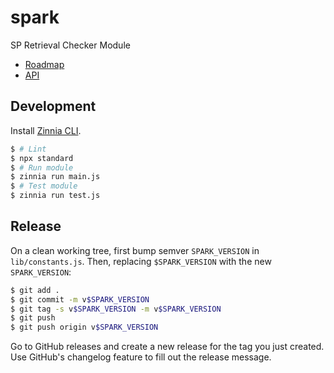 # spark
SP Retrieval Checker Module

- [Roadmap](https://pl-strflt.notion.site/SPARK-Roadmap-ac729c11c49b409fbec54751d1bc6c8a)
- [API](https://github.com/filecoin-station/spark-api)

## Development

Install [Zinnia CLI](https://github.com/filecoin-station/zinnia).

```bash
$ # Lint
$ npx standard
$ # Run module
$ zinnia run main.js
$ # Test module
$ zinnia run test.js
```

## Release

On a clean working tree, first bump semver `SPARK_VERSION` in `lib/constants.js`.
Then, replacing `$SPARK_VERSION` with the new `SPARK_VERSION`:

```bash
$ git add .
$ git commit -m v$SPARK_VERSION
$ git tag -s v$SPARK_VERSION -m v$SPARK_VERSION
$ git push
$ git push origin v$SPARK_VERSION 
```

Go to GitHub releases and create a new release for the tag you just created.
Use GitHub's changelog feature to fill out the release message.

